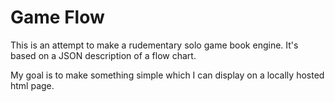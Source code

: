 # Game Flow

This is an attempt to make a rudementary solo game book engine. It's based on a JSON description of a flow chart.

My goal is to make something simple which I can display on a locally hosted html page.
